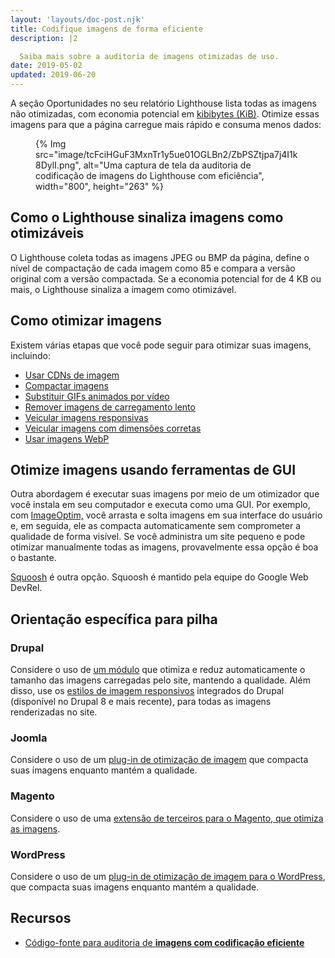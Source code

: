 ```yaml
---
layout: 'layouts/doc-post.njk'
title: Codifique imagens de forma eficiente
description: |2

  Saiba mais sobre a auditoria de imagens otimizadas de uso.
date: 2019-05-02
updated: 2019-06-20
---
```


A seção Oportunidades no seu relatório Lighthouse lista todas as imagens não otimizadas, com economia potencial em [kibibytes (KiB)](https://en.wikipedia.org/wiki/Kibibyte). Otimize essas imagens para que a página carregue mais rápido e consuma menos dados:

<figure>{% Img src="image/tcFciHGuF3MxnTr1y5ue01OGLBn2/ZbPSZtjpa7j4I1k8DylI.png", alt="Uma captura de tela da auditoria de codificação de imagens do Lighthouse com eficiência", width="800", height="263" %}</figure>

## Como o Lighthouse sinaliza imagens como otimizáveis

O Lighthouse coleta todas as imagens JPEG ou BMP da página, define o nível de compactação de cada imagem como 85 e compara a versão original com a versão compactada. Se a economia potencial for de 4 KB ou mais, o Lighthouse sinaliza a imagem como otimizável.

## Como otimizar imagens

Existem várias etapas que você pode seguir para otimizar suas imagens, incluindo:

- [Usar CDNs de imagem](https://web.dev/image-cdns/)
- [Compactar imagens](https://web.dev/use-imagemin-to-compress-images/)
- [Substituir GIFs animados por vídeo](https://web.dev/replace-gifs-with-videos/)
- [Remover imagens de carregamento lento](https://web.dev/use-lazysizes-to-lazyload-images/)
- [Veicular imagens responsivas](https://web.dev/serve-responsive-images/)
- [Veicular imagens com dimensões corretas](https://web.dev/serve-images-with-correct-dimensions/)
- [Usar imagens WebP](https://web.dev/serve-images-webp/)

## Otimize imagens usando ferramentas de GUI

Outra abordagem é executar suas imagens por meio de um otimizador que você instala em seu computador e executa como uma GUI. Por exemplo, com [ImageOptim,](https://imageoptim.com/mac) você arrasta e solta imagens em sua interface do usuário e, em seguida, ele as compacta automaticamente sem comprometer a qualidade de forma visível. Se você administra um site pequeno e pode otimizar manualmente todas as imagens, provavelmente essa opção é boa o bastante.

[Squoosh](https://squoosh.app/) é outra opção. Squoosh é mantido pela equipe do Google Web DevRel.

## Orientação específica para pilha

### Drupal

Considere o uso de [um módulo](https://www.drupal.org/project/project_module?f%5B0%5D=&f%5B1%5D=&f%5B2%5D=im_vid_3%3A123&f%5B3%5D=&f%5B4%5D=sm_field_project_type%3Afull&f%5B5%5D=&f%5B6%5D=&text=optimize+images&solrsort=iss_project_release_usage+desc&op=Search) que otimiza e reduz automaticamente o tamanho das imagens carregadas pelo site, mantendo a qualidade. Além disso, use os [estilos de imagem responsivos](https://www.drupal.org/docs/8/mobile-guide/responsive-images-in-drupal-8) integrados do Drupal (disponível no Drupal 8 e mais recente), para todas as imagens renderizadas no site.

### Joomla

Considere o uso de um [plug-in de otimização de imagem](https://extensions.joomla.org/instant-search/?jed_live%5Bquery%5D=performance) que compacta suas imagens enquanto mantém a qualidade.

### Magento

Considere o uso de uma [extensão de terceiros para o Magento, que otimiza as imagens](https://marketplace.magento.com/catalogsearch/result/?q=optimize%20image).

### WordPress

Considere o uso de um [plug-in de otimização de imagem para o WordPress](https://wordpress.org/plugins/search/optimize+images/), que compacta suas imagens enquanto mantém a qualidade.

## Recursos

- [Código-fonte para auditoria de **imagens com codificação eficiente**](https://github.com/GoogleChrome/lighthouse/blob/master/lighthouse-core/audits/byte-efficiency/uses-optimized-images.js)
